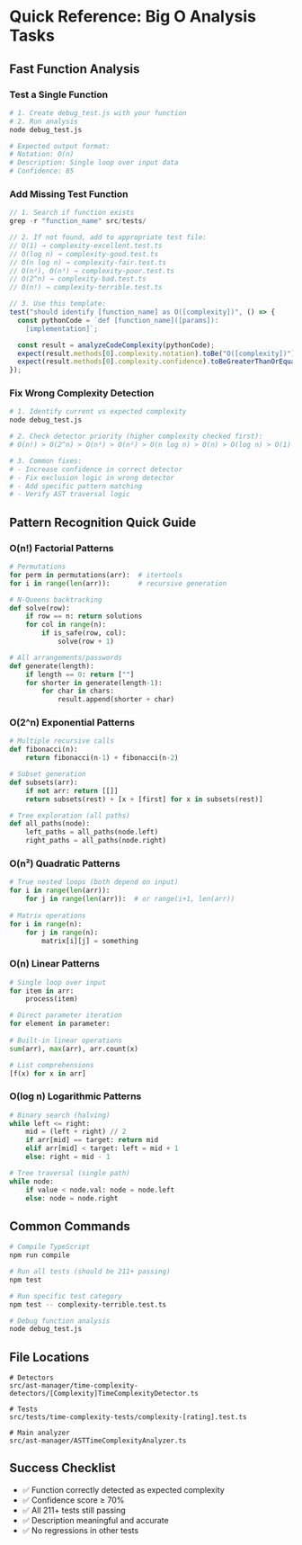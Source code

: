 # Quick Reference: Big O Analysis Tasks

## Fast Function Analysis

### Test a Single Function
```bash
# 1. Create debug_test.js with your function
# 2. Run analysis
node debug_test.js

# Expected output format:
# Notation: O(n)
# Description: Single loop over input data
# Confidence: 85
```

### Add Missing Test Function
```typescript
// 1. Search if function exists
grep -r "function_name" src/tests/

// 2. If not found, add to appropriate test file:
// O(1) → complexity-excellent.test.ts
// O(log n) → complexity-good.test.ts  
// O(n log n) → complexity-fair.test.ts
// O(n²), O(n³) → complexity-poor.test.ts
// O(2^n) → complexity-bad.test.ts
// O(n!) → complexity-terrible.test.ts

// 3. Use this template:
test("should identify [function_name] as O([complexity])", () => {
  const pythonCode = `def [function_name]([params]):
    [implementation]`;

  const result = analyzeCodeComplexity(pythonCode);
  expect(result.methods[0].complexity.notation).toBe("O([complexity])");
  expect(result.methods[0].complexity.confidence).toBeGreaterThanOrEqual(70);
});
```

### Fix Wrong Complexity Detection
```bash
# 1. Identify current vs expected complexity
node debug_test.js

# 2. Check detector priority (higher complexity checked first):
# O(n!) > O(2^n) > O(n³) > O(n²) > O(n log n) > O(n) > O(log n) > O(1)

# 3. Common fixes:
# - Increase confidence in correct detector
# - Fix exclusion logic in wrong detector  
# - Add specific pattern matching
# - Verify AST traversal logic
```

## Pattern Recognition Quick Guide

### O(n!) Factorial Patterns
```python
# Permutations
for perm in permutations(arr):  # itertools
for i in range(len(arr)):       # recursive generation

# N-Queens backtracking
def solve(row):
    if row == n: return solutions
    for col in range(n):
        if is_safe(row, col):
            solve(row + 1)

# All arrangements/passwords
def generate(length):
    if length == 0: return [""]
    for shorter in generate(length-1):
        for char in chars:
            result.append(shorter + char)
```

### O(2^n) Exponential Patterns  
```python
# Multiple recursive calls
def fibonacci(n):
    return fibonacci(n-1) + fibonacci(n-2)

# Subset generation
def subsets(arr):
    if not arr: return [[]]
    return subsets(rest) + [x + [first] for x in subsets(rest)]

# Tree exploration (all paths)
def all_paths(node):
    left_paths = all_paths(node.left)
    right_paths = all_paths(node.right)
```

### O(n²) Quadratic Patterns
```python
# True nested loops (both depend on input)
for i in range(len(arr)):
    for j in range(len(arr)):  # or range(i+1, len(arr))
        
# Matrix operations
for i in range(n):
    for j in range(n):
        matrix[i][j] = something
```

### O(n) Linear Patterns
```python
# Single loop over input
for item in arr:
    process(item)

# Direct parameter iteration  
for element in parameter:
    
# Built-in linear operations
sum(arr), max(arr), arr.count(x)

# List comprehensions
[f(x) for x in arr]
```

### O(log n) Logarithmic Patterns
```python
# Binary search (halving)
while left <= right:
    mid = (left + right) // 2
    if arr[mid] == target: return mid
    elif arr[mid] < target: left = mid + 1
    else: right = mid - 1

# Tree traversal (single path)
while node:
    if value < node.val: node = node.left
    else: node = node.right
```

## Common Commands
```bash
# Compile TypeScript
npm run compile

# Run all tests (should be 211+ passing)
npm test

# Run specific test category
npm test -- complexity-terrible.test.ts

# Debug function analysis
node debug_test.js
```

## File Locations
```
# Detectors
src/ast-manager/time-complexity-detectors/[Complexity]TimeComplexityDetector.ts

# Tests  
src/tests/time-complexity-tests/complexity-[rating].test.ts

# Main analyzer
src/ast-manager/ASTTimeComplexityAnalyzer.ts
```

## Success Checklist
- ✅ Function correctly detected as expected complexity
- ✅ Confidence score ≥ 70%
- ✅ All 211+ tests still passing
- ✅ Description meaningful and accurate
- ✅ No regressions in other tests
